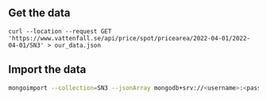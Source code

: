 ## Get the data
```curl
curl --location --request GET 'https://www.vattenfall.se/api/price/spot/pricearea/2022-04-01/2022-04-01/SN3' > our_data.json
```

## Import the data

```bash
mongoimport --collection=SN3 --jsonArray mongodb+srv://<username>:<password>@mongodb.net/energy_price

```